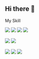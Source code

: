 ## Hi there 👋

My Skill <br>
<div>
<img src="https://img.shields.io/badge/java-007396?style=for-the-badge&logo=OpenJDK&logoColor=white"> 
<img src="https://img.shields.io/badge/Spring-6DB33F?style=for-the-badge&logo=Spring&logoColor=white">
<img src="https://img.shields.io/badge/nestjs-E0234E?style=for-the-badge&logo=nestjs&logoColor=white">
<img src="https://img.shields.io/badge/mysql-#4479A1?style=for-the-badge&logo=nestjs&logoColor=white">  
</div><br>
<div>
<img src="https://img.shields.io/badge/Javascript-333333?style=for-the-badge&logo=javascript&logoColor=yellow"/>
<img src="https://img.shields.io/badge/next.js-006D5C?style=for-the-badge&logo=next.js&logoColor=white"/>
</div><br>
<div>
<img src="https://img.shields.io/badge/HTML5-E34F26?style=for-the-badge&logo=html5&logoColor=white"/>
<img src="https://img.shields.io/badge/CSS3-1572B6?style=for-the-badge&logo=css3&logoColor=white"/>
<img src="https://img.shields.io/badge/thymeleaf-005F0F?style=for-the-badge&logo=thymeleaf&logoColor=white"/>
</div>




